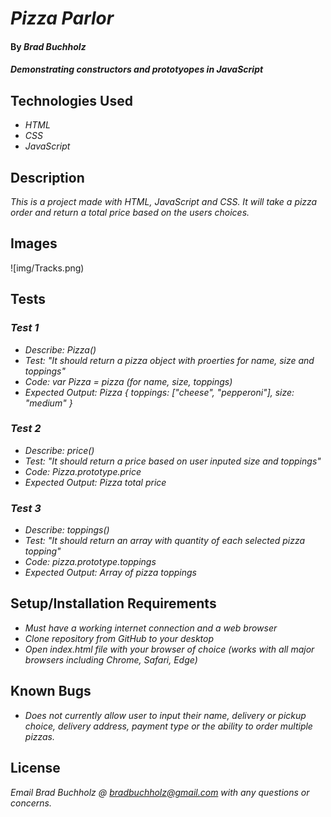 # _Pizza Parlor_

#### By _**Brad Buchholz**_

#### _Demonstrating constructors and prototyopes in JavaScript_
## Technologies Used

* _HTML_
* _CSS_
* _JavaScript_

## Description

_This is a project made with HTML, JavaScript and CSS. It will take a pizza order and return a total price based on the users choices._

## Images
![img/Tracks.png)
## Tests

### _Test 1_
* _Describe: Pizza()_
* _Test: "It should return a pizza object with proerties for name, size and toppings"_
* _Code: var Pizza = pizza (for name, size, toppings)_
* _Expected Output: Pizza { toppings: ["cheese", "pepperoni"], size: "medium" }_
### _Test 2_
* _Describe: price()_
* _Test: "It should return a price based on user inputed size and toppings"_
* _Code: Pizza.prototype.price_
* _Expected Output: Pizza total price_
### _Test 3_
* _Describe: toppings()_
* _Test: "It should return an array with quantity of each selected pizza topping"_
* _Code: pizza.prototype.toppings_
* _Expected Output: Array of pizza toppings_

## Setup/Installation Requirements

* _Must have a working internet connection and a web browser_
* _Clone repository from GitHub to your desktop_
* _Open index.html file with your browser of choice (works with all major browsers including Chrome, Safari, Edge)_

## Known Bugs

* _Does not currently allow user to input their name, delivery or pickup choice, delivery address, payment type or the ability to order multiple pizzas._

## License

_Email Brad Buchholz @ bradbuchholz@gmail.com with any questions or concerns._

